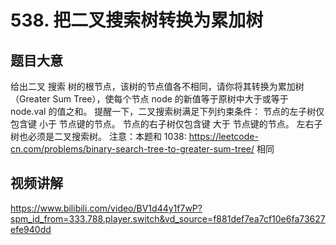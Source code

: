 # 538. 把二叉搜索树转换为累加树

## 题目大意
给出二叉 搜索 树的根节点，该树的节点值各不相同，请你将其转换为累加树（Greater Sum Tree），使每个节点 node 的新值等于原树中大于或等于 node.val 的值之和。
提醒一下，二叉搜索树满足下列约束条件：
节点的左子树仅包含键 小于 节点键的节点。
节点的右子树仅包含键 大于 节点键的节点。
左右子树也必须是二叉搜索树。
注意：本题和 1038: https://leetcode-cn.com/problems/binary-search-tree-to-greater-sum-tree/ 相同

## 视频讲解
https://www.bilibili.com/video/BV1d44y1f7wP?spm_id_from=333.788.player.switch&vd_source=f881def7ea7cf10e6fa73627efe940dd
